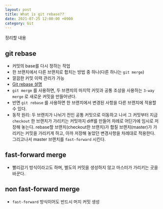 ```yaml
---
layout: post
title: What is git rebase??
date: 2021-07-25 12:00:00 +0900
category: Git
---
```


정리할 내용

## git rebase

- 커밋의 base를 다시 정하는 작업
- 한 브랜치에서 다른 브랜치로 합치는 방법 중 하나(다른 하나는 `git merge`)
- 깔끔한 커밋 이력 관리가 가능
- [Git rebase 설명](https://git-scm.com/book/ko/v2/Git-%EB%B8%8C%EB%9E%9C%EC%B9%98-Rebase-%ED%95%98%EA%B8%B0)
- `git merge` 를 사용하면, 두 브랜치의 마지막 커밋과 공통 조상을 사용하는 `3-way merge` 로 새로운 커밋을 만들어낸다.
- 반면 `git rebase` 를 사용하면 한 브랜치에서 변경된 사항을 다른 브랜치에 적용할 수 있다.
- 동작 원리: 두 브랜치가 나뉘기 전인 공통 커밋으로 이동하고 나서 그 커밋부터 지금 `checkout` 한 브랜치가 가리키는 커밋까지 diff를 만들어 차례로 어딘가에 임시로 저장해 놓는다. rebase할 브랜치(checkout한 브랜치)가 합칠 브랜치(master)가 가리키는 커밋을 가리키게 하고, 아까 저장해 놓았던 변경사항을 차례대로 적용한다. 그리고나서 master 브랜치를 `fast-forward` 시킨다.

## fast-forward merge

- 빨리감기 방식이라고도 하며, 별도의 커밋을 생성하지 않고 마스터가 가리키는 곳을 바꾼다.

## non fast-forward merge

- `fast-forward` 방식이어도 반드시 머지 커밋 생성

